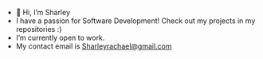 - 👋 Hi, I’m Sharley
-  I have a passion for Software Development! Check out my projects in my repositories :)
-  I’m currently open to work.
-  My contact email is Sharleyrachael@gmail.com


